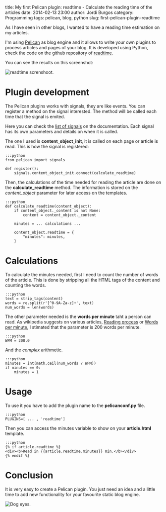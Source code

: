 title: My first Pelican plugin: readtime - Calculate the reading time of the articles
date: 2014-02-13 23:00
author: Jordi Burgos
category: Programming
tags: pelican, blog, python
slug: first-pelican-plugin-readtime

As I have seen in other blogs, I wanted to have a reading time estimation on my articles.

I'm using [Pelican](http://getpelican.com) as blog engine and it allows to write your
own plugins to process articles and pages of your blog. It is developed using Python, check the code on the github repository of [readtime](https://github.com/jmaister/readtime).

You can see the results on this screenshot:

<img class="img-responsive center-block" src="/images/readtime1.png" title="readtime screnshoot."/>

Plugin development
==================

The Pelican plugins works with signals, they are like events. You can register a method on the signal interested.
The method will be called each time that the signal is emited.

Here you can check the [list of signals](http://docs.getpelican.com/en/3.3.0/plugins.html#list-of-signals) on the documentation.
Each signal has its own parameters and details on when it is called.

The one I used is **content_object_init**, it is called on each page or article is read. This is how the signal is registered:


    :::python
    from pelican import signals

    def register():
        signals.content_object_init.connect(calculate_readtime)

Then, the calculations of the time needed for reading the article are done on the **calculate_readtime** method.
The information is stored on the *content_object* parameter for later access on the templates.

    :::python
    def calculate_readtime(content_object):
        if content_object._content is not None:
            content = content_object._content

        minutes = ... calculations ...
        
        content_object.readtime = {
            "minutes": minutes,
        }

Calculations
============

To calculate the minutes needed, first I need to count the number of words of the article. This is done by stripping all
the HTML tags of the content and counting the words.

    :::python
    text = strip_tags(content)
    words = re.split(r'[^0-9A-Za-z]+', text)
    num_words = len(words)

The other parameter needed is the **words per minute** taht a person can read. As wikipedia suggests on various
articles, [Reading process](http://en.wikipedia.org/wiki/Reading_%28process%29) or
[Words per minute](http://en.wikipedia.org/wiki/Words_per_minute), I stimated that the parameter is 200 words per minute.

    :::python
    WPM = 200.0
    
And the *complex* arithmetic.

    :::python
    minutes = int(math.ceil(num_words / WPM))
    if minutes == 0:
        minutes = 1
 

Usage
=====

To use it you have to add the plugin name to the **pelicanconf.py** file.

    :::python
    PLUGINS=[ ... , 'readtime']

Then you can access the minutes variable to show on your **article.html** template. 

    :::python
    {% if article.readtime %}
    <div><b>Read in {{article.readtime.minutes}} min.</b></div>
    {% endif %}


Conclusion
==========

It is very easy to create a Pelican plugin. You just need an idea and a little time to add new functionality
for your favourite static blog engine.

<img class="img-responsive center-block" src="/images/meme/dogeyes.gif" title="Dog eyes."/>
